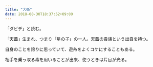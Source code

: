 ```yaml
---
title: "大衛"
date: 2018-08-30T18:37:52+09:00
---
```

「ダビデ」と読む。

「天蓋」生まれ、つまり「星の子」の一人。天蓋の貴族という出自を持つ。

自身のことを誇りに思っていて、遊糸をよくコケにすることもある。

相手を乗っ取る毒を用いることが出来、使うときは片目が光る。
